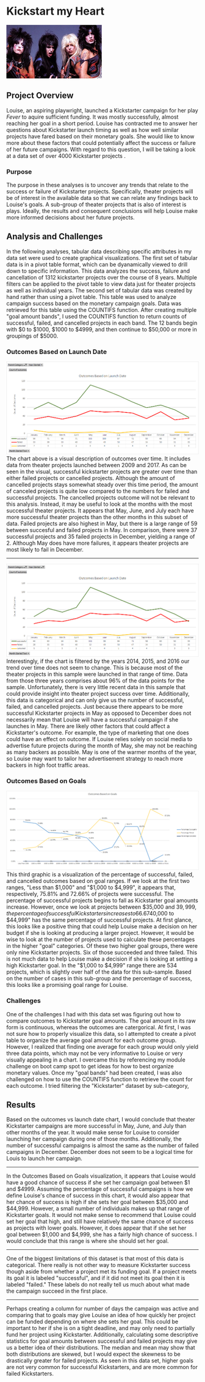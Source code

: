 # **Kickstart my Heart**
![Motley](Motley.jpg)
## Project Overview
  Louise, an aspiring playwright, launched a Kickstarter campaign for her play *Fever* to aquire sufficient funding.  It was mostly successfully, almost reaching her goal in a short period.  Louise has contracted me to answer her questions about Kickstarter launch timing as well as how well similar projects have fared based on their monetary goals.  She would like to know more about these factors that could potentially affect the success or failure of her future campaigns.  With regard to this question, I will be taking a look at a data set of over 4000 Kickstarter projects .
### Purpose
  The purpose in these analyses is to uncover any trends that relate to the success or failure of Kickstarter projects.  Specifically, theater projects will be of interest in the available data so that we can relate any findings back to Louise's goals. A sub-group of theater projects that is also of interest is plays.  Ideally, the results and consequent conclusions will help Louise make more informed decisions about her future projects.
## Analysis and Challenges
  In the following analyses, tabular data describing specific attributes in my data set were used to create graphical visualizations.  The first set of tabular data is in a pivot table format, which can be dyanamically viewed to drill down to specific information.  This data analyzes the success, failure and cancellation of 1312 kickstarter projects over the course of 8 years.  Multiple filters can be applied to the pivot table to view data just for theater projects as well as individual years.  The second set of tabular data was created by hand rather than using a pivot table. This table was used to analyze campaign success based on the monetary campaign goals. Data was retrieved for this table using the COUNTIFS function.  After creating multiple "goal amount bands", I used the COUNTIFS function to return counts of successful, failed, and cancelled projects in each band. The 12 bands begin with $0 to $1000, $1000 to $4999, and then continue to $50,000 or more in groupings of $5000. 

### Outcomes Based on Launch Date
![OBLD](Theater_Outcomes_vs_Launch.png)
  The chart above is a visual description of outcomes over time.  It includes data from theater projects launched between 2009 and 2017.  As can be seen in the visual, successful kickstarter projects are greater over time than either failed projects or cancelled projects.  Although the amount of cancelled projects stays somewhat steady over this time period, the amount of canceled projects is quite low compared to the numbers for failed and successful projects.  The cancelled projects outcome will not be relevant to this analysis.  Instead, it may be useful to look at the months with the most successful theater projects.  It appears that May, June, and July each have more successful theater projects than the other months in this subset of data.  Failed projects are also highest in May, but there is a large range of 59 between succesful and failed projects in May.  In comparison, there were 37 successful projects and 35 failed projects in December, yielding a range of 2.  Although May does have more failures, it appears theater projects are most likely to fail in December.   

---  
![OBLD](Theater_Outcomes_vs_Launch2.png)     
  Interestingly, if the chart is filtered by the years 2014, 2015, and 2016 our trend over time does not seem to change.  This is because most of the theater projects in this sample were launched in that range of time.  Data from those three years comprises about 96% of the data points for the sample.  Unfortunately, there is very little recent data in this sample that could provide insight into theater project success over time. Additionally, this data is categorical and can only give us the number of successful, failed, and cancelled projects.  Just because there appears to be more successful Kickstarter projects in May as opposed to December does not necessarily mean that Louise will have a successful campaign if she launches in May.  There are likely other factors that could affect a Kickstarter's outcome.  For example, the type of marketing that one does could have an effect on outcome.  If Louise relies solely on social media to advertise future projects during the month of May, she may not be reaching as many backers as possible.  May is one of the warmer months of the year, so Louise may want to tailor her advertisement strategy to reach more backers in high foot traffic areas.
  
### Outcomes Based on Goals
![OBG](Outcomes_vs_Goals.png)
  This third graphic is a visualization of the percentage of successful, failed, and cancelled outcomes based on goal ranges.  If we look at the first two ranges, "Less than $1,000" and "$1,000 to $4,999", it appears that, respectively, 75.81% and 72.66% of projects were successful.  The percentage of successful projects begins to fall as Kickstarter goal amounts increase.  However, once we look at projects between $35,000 and $39,999, the percentage of successful Kickstarters increases to 66.67%.  The goal range "$40,000 to $44,999" has the same percentage of successful projects.  At first glance, this looks like a positive thing that could help Louise make a decision on her budget if she is looking at producing a larger project.  However, it would be wise to look at the number of projects used to calculate these percentages in the higher "goal" categories. Of these two higher goal groups, there were only nine Kickstarter projects.  Six of those succeeded and three failed.  This is not much data to help Louise make a decision if she is looking at setting a high Kickstarter goal.  In the "$1,000 to $4,999" range there are 534 projects, which is slightly over half of the data for this sub-sample.  Based on the number of cases in this sub-group and the percentage of success, this looks like a promising goal range for Louise.

### Challenges
One of the challenges I had with this data set was figuring out how to compare outcomes to Kickstarter goal amounts.  The goal amount in its raw form is continuous, whereas the outcomes are catergorical.  At first, I was not sure how to properly visualize this data, so I attempted to create a pivot table to organize the average goal amount for each outcome group.  However, I realized that finding one average for each group would only yield three data points, which may not be very informative to Louise or very visually appealing in a chart.  I overcame this by referencing my module challenge on boot camp spot to get ideas for how to best organize monetary values.  Once my "goal bands" had been created, I was also challenged on how to use the COUNTIFS function to retrieve the count for each outcome.  I tried filtering the "Kickstarter" dataset by sub-category,    

## Results
Based on the outcomes vs launch date chart, I would conclude that theater Kickstarter campaigns are more successful in May, June, and July than other months of the year.  It would make sense for Louise to consider launching her campaign during one of those months.  Additionally, the number of successful campaigns is almost the same as the number of failed campaigns in December.  December does not seem to be a logical time for Louis to launch her campaign.

---
In the Outcomes Based on Goals visualization, it appears that Louise would have a good chance of success if she set her campaign goal between $1 and $4999.  Assuming the percentage of successful campaigns is how we define Louise's chance of success in this chart, it would also appear that her chance of success is high if she sets her goal between $35,000 and $44,999.  However, a small number of individuals makes up that range of Kickstarter goals.  It would not make sense to recommend that Louise could set her goal that high, and still have relatively the same chance of success as projects with lower goals.  However, it does appear that if she set her goal between $1,000 and $4,999, she has a fairly high chance of success.  I would conclude that this range is where she should set her goal.

---
One of the biggest limitations of this dataset is that most of this data is categorical.  There really is not other way to measure Kickstarter success though aside from whether a project met its funding goal.  If a project meets its goal it is labeled "successful", and if it did not meet its goal then it is labeled "failed."  These labels do not really tell us much about what made the campaign succeed in the first place.  

---
Perhaps creating a column for number of days the campaign was active and comparing that to goals may give Louise an idea of how quickly her project can be funded depending on where she sets her goal.  This could be important to her if she is on a tight deadline, and may only need to partially fund her project using Kickstarter.  Additionally, calculating some descriptive statistics for goal amounts between successful and failed projects may give us a better idea of their distributions.  The median and mean may show that both distributions are skewed, but I would expect the skewness to be drastically greater for failed projects.  As seen in this data set, higher goals are not very common for successful Kickstarters, and are more common for failed Kickstarters.
